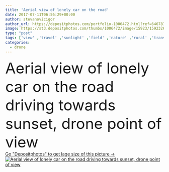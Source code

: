 ```yaml
---
title: 'Aerial view of lonely car on the road'
date: 2017-07-11T06:56:29+00:00
author: stevanovicigor
author_url: https://depositphotos.com/portfolio-1006472.html?ref=64678756
image: https://st3.depositphotos.com/thumbs/1006472/image/15923/159232696/api_thumb_450.jpg?forcejpeg=true
type: "post"
tags: ['view' ,'travel' ,'sunlight' ,'field' ,'nature' ,'rural' ,'transport' ,'vehicle' ,'transportation' ,'car' ,'road' ,'traffic' ,'landscape' ,'sunset' ,'countryside' ,'auto' ,'journey' ,'land' ,'automobile' ,'lonely' ,'drone' ,'Directly Above' ,'top view' ,'aerial view' ,'speed limit' ,'point of' ]
categories: 
  - drone
---
```

<div aling="center">
            <font size="60"> Aerial view of lonely car on the road driving towards sunset, drone point of view</font>   
</div>
<div>
    <a href='https://st3.depositphotos.com/thumbs/1006472/image/15923/159232696/api_thumb_450.jpg?forcejpeg=true?ref=64678756' target=_blank > Go "Depositphotos" to get lage size of this picture ->
        <img href='https://st3.depositphotos.com/thumbs/1006472/image/15923/159232696/api_thumb_450.jpg?forcejpeg=true?ref=64678756' src='https://st3.depositphotos.com/1006472/15923/i/950/depositphotos_159232696-stock-photo-aerial-view-of-lonely-car.jpg?forcejpeg=true' alt='Aerial view of lonely car on the road driving towards sunset, drone point of view' >
    </a>
</div>
